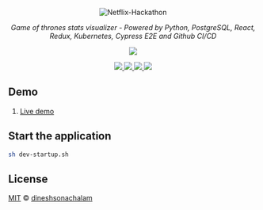 <p align="center">
  <img src="https://miro.medium.com/max/7680/1*D1fC_i7VXd2PxbZ63soJGw.jpeg" alt="Netflix-Hackathon">
</p>
<p align="center">
    <em>Game of thrones stats visualizer - Powered by Python, PostgreSQL, React, Redux, Kubernetes, Cypress E2E and Github CI/CD</em>
</p>
<p  align="center">
  <a href="https://sonarcloud.io/dashboard?id=netflix-hackathon">
      <img src="https://sonarcloud.io/api/project_badges/quality_gate?project=netflix-hackathon"/>
  </a>
</p>
<p  align="center">
  <a href="https://www.codacy.com/gh/dineshsonachalam/netflix-hackathon/dashboard?utm_source=github.com&amp;utm_medium=referral&amp;utm_content=dineshsonachalam/netflix-hackathon&amp;utm_campaign=Badge_Grade">
      <img src="https://app.codacy.com/project/badge/Grade/a3d11ce62dcd4067a6891f8ed0c4f50c" />
  </a>
  <a href="https://github.com/dineshsonachalam/Netflix-Hackathon/actions/workflows/k8-deploy.yml" alt="CI/CD status">
      <img src="https://github.com/dineshsonachalam/Netflix-Hackathon/actions/workflows/k8-deploy.yml/badge.svg" />
  </a>
  <a href="https://www.python.org/downloads/release/python-390/" alt="Python 3.9">
      <img src="https://img.shields.io/badge/python-3.9-blue.svg" />
  </a>
  <a href="https://hub.docker.com/repository/docker/dineshsonachalam/netflix-hackathon-backend" alt="Docker pulls">
      <img src="https://img.shields.io/docker/pulls/dineshsonachalam/netflix-hackathon-backend.svg" />
  </a>
</p>

## Demo
1. <a href="https://netflix.dineshsonachalam.com/">Live demo</a>  

## Start the application

```sh
sh dev-startup.sh
```

## License

[MIT](https://choosealicense.com/licenses/mit/) © [dineshsonachalam](https://www.github.com/dineshsonachalam)
